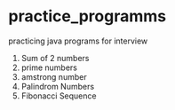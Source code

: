 # practice_programms
practicing java programs for interview

1) Sum of 2 numbers
2) prime numbers
3) amstrong number
4) Palindrom Numbers
5) Fibonacci Sequence